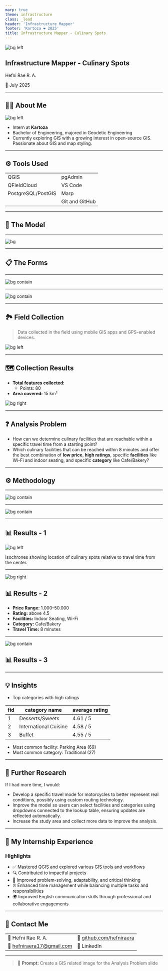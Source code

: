 ```yaml
---
marp: true
theme: infrastructure
class: _lead
header: 'Infrastructure Mapper'
footer: 'Kartoza ❤️ 2025'
title: Infrastructure Mapper - Culinary Spots
---
```

![bg left](../img/food-services.png)

## Infrastructure Mapper - Culinary Spots

Hefni Rae R. A.

<span class="presentation-date">📅 July 2025</span>

---

## 👩‍💻 About Me

![bg  left](../img/interns/hefni-raera.png)

* Intern at **Kartoza**
* Bachelor of Engineering, majored in Geodetic Engineering
* Currently exploring GIS with a growing interest in open-source GIS. Passionate about GIS and map styling.
  
---

## ⚙️ Tools Used

|        |     |
|-------------------|---------------------|
| QGIS              | pgAdmin             |
| QFieldCloud       | VS Code             |
| PostgreSQL/PostGIS| Marp                |
|                   | Git and GitHub      |

---

## 🧱 The Model

---

![bg](../img/culinaryfacilities-erd.png)

---

## 📋 The Forms

---

![bg contain](../img/culinaryfacilities-formsqgis.png)

---

![bg contain](../img/culinaryfacilities-forms.png)

---

## 🏞️ Field Collection

> Data collected in the field using mobile GIS apps and GPS-enabled devices.

![bg left](../img/culinaryfacilities-field.png)

---

## 🗺️ Collection Results

* **Total features collected:**
  * Points: 80
* **Area covered:** 15 km²

![bg right](../img/culinaryfacilities-collection.png)

---

## ❓ Analysis Problem

* How can we determine culinary facilities that are reachable within a specific travel time from a starting point?
* Which culinary facilities that can be reached within 8 minutes and offer the best combination of **low price**, **high ratings**, specific **facilities** like Wi-Fi and indoor seating, and specific **category** like Cafe/Bakery?

---

## ⚙️ Methodology

---

![bg contain](../img/culinaryfacilities-model2.png)

---

![bg contain](../img/culinaryfacilities-model.png)

---

## 📊 Results - 1

![bg left](../img/culinaryfacilities-results1.png)

Isochrones showing location of culinary spots relative to travel time from the center.

---

![bg right](../img/culinaryfacilities-results2.png)

## 📊 Results - 2

* **Price Range:** 1.000–50.000  
* **Rating:** above 4.5  
* **Facilities:** Indoor Seating, Wi-Fi  
* **Category:** Cafe/Bakery  
* **Travel Time:** 8 minutes

---

![bg contain](../img/culinaryfacilities-results3.png)

## 📊 Results - 3

---

## 💡 Insights

* Top categories with high ratings

| fid | category name           | average rating        |
|-----|-------------------------|-------------------|
| 1   | Desserts/Sweets         | 4.61   / 5           |
| 2   | International Cuisine   | 4.58      / 5        |
| 3   | Buffet                  | 4.55         / 5     |

* Most common facility: Parking Area (69)
* Most common category: Traditional (27)

---

## 🔬 Further Research

If I had more time, I would:

* Develop a specific travel mode for motorcycles to better represent real conditions, possibly using custom routing technology.
* Improve the model so users can select facilities and categories using dropdowns connected to the lookup table, ensuring updates are reflected automatically.
* Increase the study area and collect more data to improve the analysis.

---

## 🧳 My Internship Experience

### Highlights

* ✅ Mastered QGIS and explored various GIS tools and workflows  
* 🔍 Contributed to impactful projects
* 🌟 Improved problem-solving, adaptability, and critical thinking  
* ⏰ Enhanced time management while balancing multiple tasks and responsibilities
* 🌍 Improved English communication skills through professional and collaborative engagements

---

## 📧 Contact Me
<!-- _class: contact-table -->
|        |                                  |
|--------|----------------------------------|
| 👤   Hefni Rae R. A.       |    💼     [github.com/hefniraera](https://github.com/hefniraera)           |
| 📧  [hefniraera17@gmail.com](mailto:hefniraera17@gmail.com)    |  🔗 LinkedIn  | [linkedin.com/in/hefniraera](https://www.linkedin.com/in/hefniraera/) |

---

> 🤖 **Prompt:** Create a GIS related image for the Analysis Problem slide
>